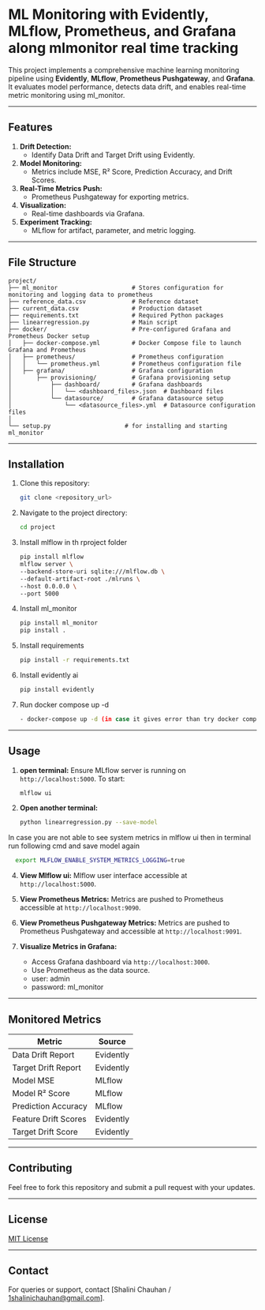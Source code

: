 # ML Monitoring with Evidently, MLflow, Prometheus, and Grafana along mlmonitor real time tracking

This project implements a comprehensive machine learning monitoring pipeline using **Evidently**, **MLflow**, **Prometheus Pushgateway**, and **Grafana**. It evaluates model performance, detects data drift, and enables real-time metric monitoring using ml_monitor.

---

## Features

1. **Drift Detection:**
   - Identify Data Drift and Target Drift using Evidently.
2. **Model Monitoring:**
   - Metrics include MSE, R² Score, Prediction Accuracy, and Drift Scores.
3. **Real-Time Metrics Push:**
   - Prometheus Pushgateway for exporting metrics.
4. **Visualization:**
   - Real-time dashboards via Grafana.
5. **Experiment Tracking:**
   - MLflow for artifact, parameter, and metric logging.
---

## File Structure

```
project/
├── ml_monitor                     # Stores configuration for monitoring and logging data to prometheus
├── reference_data.csv             # Reference dataset
├── current_data.csv               # Production dataset
├── requirements.txt               # Required Python packages
├── linearregression.py            # Main script                   
├── docker/                        # Pre-configured Grafana and Prometheus Docker setup
│   ├── docker-compose.yml         # Docker Compose file to launch Grafana and Prometheus
│   ├── prometheus/                # Prometheus configuration
│   │   └── prometheus.yml         # Prometheus configuration file
│   ├── grafana/                   # Grafana configuration
│       ├── provisioning/          # Grafana provisioning setup
│           ├── dashboard/         # Grafana dashboards
│           │   └── <dashboard_files>.json  # Dashboard files
│           └── datasource/        # Grafana datasource setup
│               └── <datasource_files>.yml  # Datasource configuration files
│         
└── setup.py                     # for installing and starting ml_monitor

```

---

## Installation

1. Clone this repository:
   ```bash
   git clone <repository_url>
   ```
2. Navigate to the project directory:
   ```bash
   cd project
   ```
3. Install mlflow in th rproject folder
   ```bash
   pip install mlflow
   mlflow server \
   --backend-store-uri sqlite:///mlflow.db \
   --default-artifact-root ./mlruns \
   --host 0.0.0.0 \
   --port 5000
   ```
2. Install ml_monitor
   ```bash
   pip install ml_monitor
   pip install .
   ```
3. Install requirements
   ```bash
   pip install -r requirements.txt
   ```

4. Install evidently ai
   ```bash
   pip install evidently
   ```
5. Run docker compose up -d
   ```bash
   - docker-compose up -d (in case it gives error than try docker compose up -d)
   ```
---

## Usage

1. **open terminal:**
   Ensure MLflow server is running on `http://localhost:5000`. To start:
   ```bash
   mlflow ui
   ```

2. **Open another terminal:**
    ```bash
   python linearregression.py --save-model
   ```
In case you are not able to see system metrics in mlflow ui then in terminal run following cmd and save model again
 ```bash
   export MLFLOW_ENABLE_SYSTEM_METRICS_LOGGING=true
   ```
4. **View Mlflow ui:**
   Mlflow user interface accessible at `http://localhost:5000`.
   
5. **View Prometheus Metrics:**
   Metrics are pushed to Prometheus   accessible at `http://localhost:9090`.

6. **View Prometheus Pushgateway Metrics:**
   Metrics are pushed to Prometheus Pushgateway and accessible at `http://localhost:9091`.   

7. **Visualize Metrics in Grafana:**
   - Access Grafana dashboard via `http://localhost:3000`.
   - Use Prometheus as the data source.
   - user: admin
   - password: ml_monitor
---



## Monitored Metrics

| **Metric**           | **Source**     |
|-----------------------|----------------|
| Data Drift Report    | Evidently      |
| Target Drift Report  | Evidently      |
| Model MSE            | MLflow         |
| Model R² Score       | MLflow         |
| Prediction Accuracy  | MLflow         |
| Feature Drift Scores | Evidently      |
| Target Drift Score   | Evidently      |

---

## Contributing

Feel free to fork this repository and submit a pull request with your updates.

---

## License

[MIT License](LICENSE)

---

## Contact

For queries or support, contact [Shalini Chauhan / 1shalinichauhan@gmail.com].

